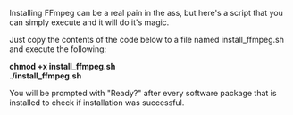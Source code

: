 Installing FFmpeg can be a real pain in the ass, but here's a script that you can simply execute and it will do it's magic. 
 
Just copy the contents of the code below to a file named install_ffmpeg.sh and execute the following:

<b>chmod +x install_ffmpeg.sh <br/>
./install_ffmpeg.sh</b>


You will be prompted with "Ready?" after every software package that is installed to check if installation was successful. 

